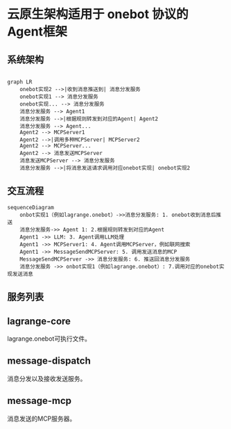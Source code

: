 # 云原生架构适用于 onebot 协议的 Agent框架

## 系统架构

```mermaid

graph LR
    onebot实现2 -->|收到消息推送到| 消息分发服务
    onebot实现1 --> 消息分发服务
    onebot实现... --> 消息分发服务
    消息分发服务 --> Agent1
    消息分发服务 -->|根据规则转发到对应的Agent| Agent2
    消息分发服务 --> Agent...
    Agent2 --> MCPServer1
    Agent2 -->|调用多种MCPServer| MCPServer2
    Agent2 --> MCPServer...
    Agent2 --> 消息发送MCPServer
    消息发送MCPServer --> 消息分发服务
    消息分发服务 -->|将消息发送请求调用对应onebot实现| onebot实现2

```

## 交互流程

```mermaid
sequenceDiagram
    onbot实现1（例如lagrange.onebot）->>消息分发服务: 1. onebot收到消息后推送
    消息分发服务->> Agent 1: 2.根据规则转发到对应的Agent
    Agent1 ->> LLM: 3. Agent调用LLM处理
    Agent1 ->> MCPServer1: 4. Agent调用MCPServer，例如联网搜索
    Agent1 ->> MessageSendMCPServer: 5. 调用发送消息的MCP
    MessageSendMCPServer ->> 消息分发服务: 6. 推送回消息分发服务
    消息分发服务 ->> onbot实现1（例如lagrange.onebot）: 7.调用对应的onebot实现发送消息
```

## 服务列表

## lagrange-core

lagrange.onebot可执行文件。

## message-dispatch 

消息分发以及接收发送服务。

## message-mcp

消息发送的MCP服务器。

